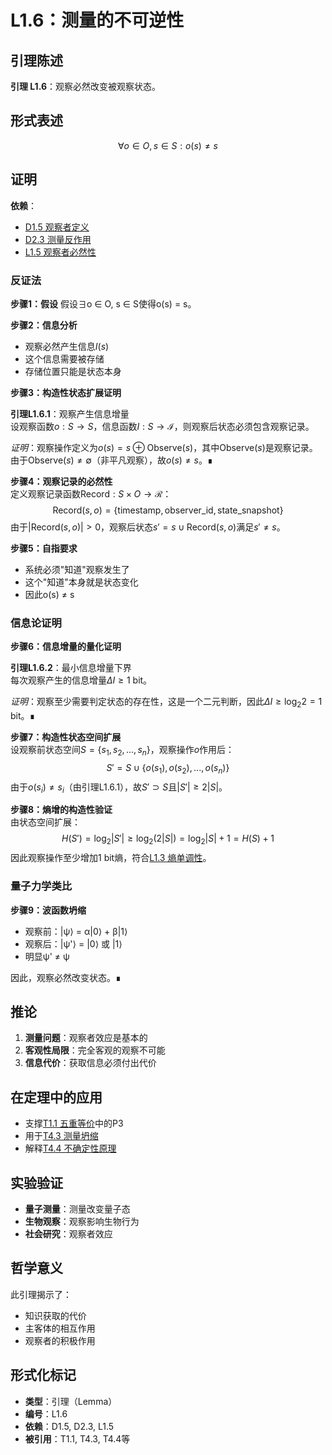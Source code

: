 # L1.6：测量的不可逆性

## 引理陈述

**引理 L1.6**：观察必然改变被观察状态。

## 形式表述

$$
\forall o \in O, s \in S: o(s) \neq s
$$
## 证明

**依赖**：
- [D1.5 观察者定义](D1-5-observer.md)
- [D2.3 测量反作用](D2-3-measurement-backaction.md)
- [L1.5 观察者必然性](L1-5-observer-necessity.md)

### 反证法

**步骤1：假设**
假设∃o ∈ O, s ∈ S使得o(s) = s。

**步骤2：信息分析**
- 观察必然产生信息$I(s)$
- 这个信息需要被存储
- 存储位置只能是状态本身

**步骤3：构造性状态扩展证明**

**引理L1.6.1**：观察产生信息增量  
设观察函数$o: S \to S$，信息函数$I: S \to \mathcal{I}$，则观察后状态必须包含观察记录。

*证明*：观察操作定义为$o(s) = s \oplus \text{Observe}(s)$，其中$\text{Observe}(s)$是观察记录。由于$\text{Observe}(s) \neq \emptyset$（非平凡观察），故$o(s) \neq s$。∎

**步骤4：观察记录的必然性**  
定义观察记录函数$\text{Record}: S \times O \to \mathcal{R}$：
$$
\text{Record}(s, o) = \{\text{timestamp}, \text{observer\_id}, \text{state\_snapshot}\}
$$
由于$|\text{Record}(s, o)| > 0$，观察后状态$s' = s \cup \text{Record}(s, o)$满足$s' \neq s$。

**步骤5：自指要求**
- 系统必须"知道"观察发生了
- 这个"知道"本身就是状态变化
- 因此o(s) ≠ s

### 信息论证明

**步骤6：信息增量的量化证明**

**引理L1.6.2**：最小信息增量下界  
每次观察产生的信息增量$\Delta I \geq 1$ bit。

*证明*：观察至少需要判定状态的存在性，这是一个二元判断，因此$\Delta I \geq \log_2 2 = 1$ bit。∎

**步骤7：构造性状态空间扩展**  
设观察前状态空间$S = \{s_1, s_2, ..., s_n\}$，观察操作$o$作用后：
$$
S' = S \cup \{o(s_1), o(s_2), ..., o(s_n)\}
$$
由于$o(s_i) \neq s_i$（由引理L1.6.1），故$S' \supset S$且$|S'| \geq 2|S|$。

**步骤8：熵增的构造性验证**  
由状态空间扩展：
$$
H(S') = \log_2 |S'| \geq \log_2(2|S|) = \log_2|S| + 1 = H(S) + 1
$$
因此观察操作至少增加1 bit熵，符合[L1.3 熵单调性](L1-3-entropy-monotonicity.md)。

### 量子力学类比

**步骤9：波函数坍缩**
- 观察前：|ψ⟩ = α|0⟩ + β|1⟩
- 观察后：|ψ'⟩ = |0⟩ 或 |1⟩
- 明显ψ' ≠ ψ

因此，观察必然改变状态。∎

## 推论

1. **测量问题**：观察者效应是基本的
2. **客观性局限**：完全客观的观察不可能
3. **信息代价**：获取信息必须付出代价

## 在定理中的应用

- 支撑[T1.1 五重等价](T1-1-five-fold-equivalence.md)中的P3
- 用于[T4.3 测量坍缩](T4-3-measurement-collapse.md)
- 解释[T4.4 不确定性原理](T4-4-uncertainty-principle.md)

## 实验验证

- **量子测量**：测量改变量子态
- **生物观察**：观察影响生物行为
- **社会研究**：观察者效应

## 哲学意义

此引理揭示了：
- 知识获取的代价
- 主客体的相互作用
- 观察者的积极作用

## 形式化标记

- **类型**：引理（Lemma）
- **编号**：L1.6
- **依赖**：D1.5, D2.3, L1.5
- **被引用**：T1.1, T4.3, T4.4等